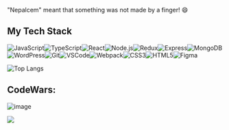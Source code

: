 "Nepalcem" meant that something was not made by a finger! 😄

## My Tech Stack  
![JavaScript](https://img.shields.io/badge/JavaScript-F7DF1E?style=for-the-badge&logo=javascript&logoColor=black)![TypeScript](https://img.shields.io/badge/TypeScript-3178C6?style=for-the-badge&logo=typescript&logoColor=white)![React](https://img.shields.io/badge/React-20232A?style=for-the-badge&logo=react&logoColor=61DAFB)![Node.js](https://img.shields.io/badge/Node.js-43853D?style=for-the-badge&logo=node.js&logoColor=white)![Redux](https://img.shields.io/badge/Redux-764ABC?style=for-the-badge&logo=redux&logoColor=white)![Express](https://img.shields.io/badge/Express-000000?style=for-the-badge&logo=express&logoColor=white)![MongoDB](https://img.shields.io/badge/MongoDB-4EA94B?style=for-the-badge&logo=mongodb&logoColor=white)![WordPress](https://img.shields.io/badge/WordPress-21759B?style=for-the-badge&logo=wordpress&logoColor=white)![Git](https://img.shields.io/badge/Git-F05032?style=for-the-badge&logo=git&logoColor=white)![VSCode](https://img.shields.io/badge/VSCode-007ACC?style=for-the-badge&logo=visualstudiocode&logoColor=white)![Webpack](https://img.shields.io/badge/Webpack-8DD6F9?style=for-the-badge&logo=webpack&logoColor=black)![CSS3](https://img.shields.io/badge/CSS3-1572B6?style=for-the-badge&logo=css3&logoColor=white)![HTML5](https://img.shields.io/badge/HTML5-E34F26?style=for-the-badge&logo=html5&logoColor=white)![Figma](https://img.shields.io/badge/Figma-F24E1E?style=for-the-badge&logo=figma&logoColor=white)

![Top Langs](https://github-readme-stats.vercel.app/api/top-langs/?username=nepalcem&layout=compact)

## CodeWars:
![image](https://www.codewars.com/users/MarkWar/badges/large)

![](https://komarev.com/ghpvc/?username=nepalcem&style=plastic)

<!--
**Nepalcem/Nepalcem** is a ✨ _special_ ✨ repository because its `README.md` (this file) appears on your GitHub profile.

Here are some ideas to get you started:
### Hi there 👋
- 🔭 I’m currently working on ...
- 🌱 I’m currently learning ...
- 👯 I’m looking to collaborate on ...
- 🤔 I’m looking for help with ...
- 💬 Ask me about ...
- 📫 How to reach me: ...
- 😄 Pronouns: ...
- ⚡ Fun fact: ...
-->
